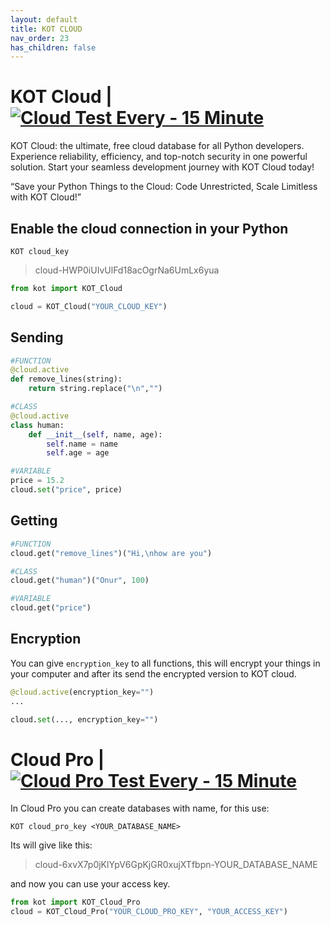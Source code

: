 ```yaml
---
layout: default
title: KOT CLOUD
nav_order: 23
has_children: false
---
```


# KOT Cloud | [![Cloud Test Every - 15 Minute](https://github.com/KOT-database/KOT/actions/workflows/cloud_test.yml/badge.svg)](https://github.com/KOT-database/KOT/actions/workflows/cloud_test.yml)
KOT Cloud: the ultimate, free cloud database for all Python developers. Experience reliability, efficiency, and top-notch security in one powerful solution. Start your seamless development journey with KOT Cloud today!

“Save your Python Things to the Cloud: Code Unrestricted, Scale Limitless with KOT Cloud!”



## Enable the cloud connection in your Python
```console
KOT cloud_key
```

> cloud-HWP0iUIvUlFd18acOgrNa6UmLx6yua

```python
from kot import KOT_Cloud

cloud = KOT_Cloud("YOUR_CLOUD_KEY")
```

## Sending


```python
#FUNCTION
@cloud.active
def remove_lines(string):
    return string.replace("\n","")

#CLASS
@cloud.active
class human:
    def __init__(self, name, age):
        self.name = name
        self.age = age

#VARIABLE
price = 15.2
cloud.set("price", price)
```


## Getting

```python
#FUNCTION
cloud.get("remove_lines")("Hi,\nhow are you")

#CLASS
cloud.get("human")("Onur", 100)

#VARIABLE
cloud.get("price")
```



## Encryption
You can give `encryption_key` to all functions, this will encrypt your things in your computer and after its send the encrypted version to KOT cloud.

```python
@cloud.active(encryption_key="")
...

cloud.set(..., encryption_key="")

```


# Cloud Pro | [![Cloud Pro Test Every - 15 Minute](https://github.com/KOT-database/KOT/actions/workflows/cloud_pro_test.yml/badge.svg)](https://github.com/KOT-database/KOT/actions/workflows/cloud_pro_test.yml)
In Cloud Pro you can create databases with name, for this use:

```console
KOT cloud_pro_key <YOUR_DATABASE_NAME>
```

Its will give like this:

> cloud-6xvX7p0jKlYpV6GpKjGR0xujXTfbpn-YOUR_DATABASE_NAME

and now you can use your access key.

```python
from kot import KOT_Cloud_Pro
cloud = KOT_Cloud_Pro("YOUR_CLOUD_PRO_KEY", "YOUR_ACCESS_KEY")
```